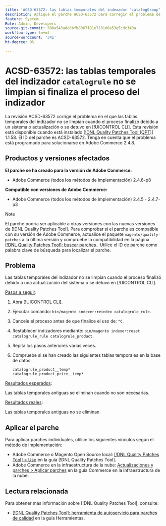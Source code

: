 ```yaml
---
title: 'ACSD-63572: las tablas temporales del indexador "catalogGroup" no se limpian si se termina el proceso del indexador'
description: Aplique el parche ACSD-63572 para corregir el problema de Adobe Commerce en el que las tablas del indizador no se limpian cuando el proceso finalizó debido a una actualización del sistema o se detuvo en [!UICONTROL CLI].
feature: System
Role: Admin, Developers
source-git-commit: 588a543a8c0bfb8067f81e7131d0a53e5cdc340a
workflow-type: tm+mt
source-wordcount: '341'
ht-degree: 0%

---
```



# ACSD-63572: las tablas temporales del indizador `catalogrule` no se limpian si finaliza el proceso del indizador

La revisión ACSD-63572 corrige el problema en el que las tablas temporales del indizador no se limpian cuando el proceso finalizó debido a un sistema o actualización o se detuvo en [!UICONTROL CLI]. Esta revisión está disponible cuando está instalado [[!DNL Quality Patches Tool (QPT)]](/help/tools/quality-patches-tool/quality-patches-tool-to-self-serve-quality-patches.md) 1.1.58. El ID del parche es ACSD-63572. Tenga en cuenta que el problema está programado para solucionarse en Adobe Commerce 2.4.8.

## Productos y versiones afectados

**El parche se ha creado para la versión de Adobe Commerce:**

* Adobe Commerce (todos los métodos de implementación) 2.4.6-p8

**Compatible con versiones de Adobe Commerce:**

* Adobe Commerce (todos los métodos de implementación) 2.4.5 - 2.4.7-p3

>[!NOTE]
>
>El parche podría ser aplicable a otras versiones con las nuevas versiones de [!DNL Quality Patches Tool]. Para comprobar si el parche es compatible con su versión de Adobe Commerce, actualice el paquete `magento/quality-patches` a la última versión y compruebe la compatibilidad en la página [[!DNL Quality Patches Tool]: buscar parches ](https://experienceleague.adobe.com/tools/commerce-quality-patches/index.html?lang=es). Utilice el ID de parche como palabra clave de búsqueda para localizar el parche.

## Problema

Las tablas temporales del indizador no se limpian cuando el proceso finalizó debido a una actualización del sistema o se detuvo en [!UICONTROL CLI].

<u>Pasos a seguir</u>:

1. Abra [!UICONTROL CLI].
1. Ejecutar comando: `bin/magento indexer:reindex catalogrule_rule`.
1. Cancele el proceso antes de que finalice el uso de: `^C`.
1. Restablecer indizadores mediante: `bin/magento indexer:reset catalogrule_rule catalogrule_product`.
1. Repita los pasos anteriores varias veces.
1. Compruebe si se han creado las siguientes tablas temporales en la base de datos:

   ```
   catalogrule_product__temp*
   catalogrule_product_price__temp*
   ```

<u>Resultados esperados</u>:

Las tablas temporales antiguas se eliminan cuando no son necesarias.

<u>Resultados reales</u>:

Las tablas temporales antiguas no se eliminan.

## Aplicar el parche

Para aplicar parches individuales, utilice los siguientes vínculos según el método de implementación:

* Adobe Commerce o Magento Open Source local: [[!DNL Quality Patches Tool] > Uso](/help/tools/quality-patches-tool/usage.md) en la guía [!DNL Quality Patches Tool].
* Adobe Commerce en la infraestructura de la nube: [Actualizaciones y parches > Aplicar parches](https://experienceleague.adobe.com/docs/commerce-cloud-service/user-guide/develop/upgrade/apply-patches.html?lang=es) en la guía Commerce en la infraestructura de la nube.

## Lectura relacionada

Para obtener más información sobre [!DNL Quality Patches Tool], consulte:

* [[!DNL Quality Patches Tool]: herramienta de autoservicio para parches de calidad](/help/tools/quality-patches-tool/quality-patches-tool-to-self-serve-quality-patches.md) en la guía Herramientas.
